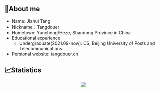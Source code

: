 ## 🥱About me

- Name: Jiahui Tang
- Nickname：Tangdouer
- Hometown: Yuncheng/Heze, Shandong Province in China
- Educational experience
   - Undergraduate(2021.09-now): CS, Beijing University of Posts and Telecommunications
- Persional website: tangdouer.cn

## 📈Statistics

<div align="center">
<img src="https://github-readme-stats-git-masterrstaa-rickstaa.vercel.app/api?username=tangdouer1005" />
</div>
